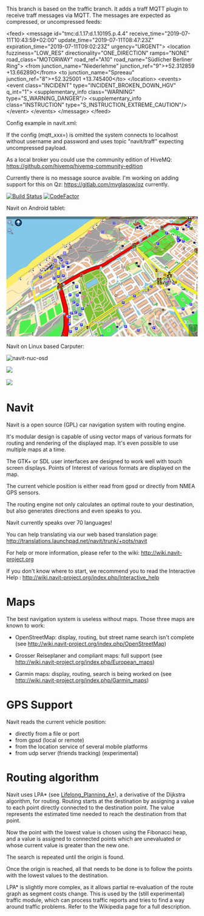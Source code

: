 This branch is based on the traffic branch. It adds a traff MQTT plugin to receive traff messages via MQTT.
The messages are expected as compressed, or uncompressed feeds:

\<feed>
  \<message id="tmc:d.1.17:d.1.10195.p.4.4" receive_time="2019-07-11T10:43:59+02:00" update_time="2019-07-11T08:47:23Z" expiration_time="2019-07-11T09:02:23Z" urgency="URGENT">
    \<location fuzziness="LOW_RES" directionality="ONE_DIRECTION" ramps="NONE" road_class="MOTORWAY" road_ref="A10" road_name="Südlicher Berliner Ring">
      \<from junction_name="Niederlehme" junction_ref="9">\+52.312859 \+13.662890\</from>
      \<to junction_name="Spreeau" junction_ref="8"\>+52.325001 +13.745400\</to>
    \</location>
    \<events>
      \<event class="INCIDENT" type="INCIDENT_BROKEN_DOWN_HGV" q_int="1">
        \<supplementary_info class="WARNING" type="S_WARNING_DANGER"/>
        \<supplementary_info class="INSTRUCTION" type="S_INSTRUCTION_EXTREME_CAUTION"/>
      \</event>
    \</events>
  \</message>
\</feed>


Config example in navit.xml:
<traffic type="traff_mqtt" mqtt_brokerurl="tcp://broker.hivemq.com:1883" mqtt_topic="navit/traffzip" 
mqtt_compressed="yes" mqtt_user="john" mqtt_passwd="doe"/>

If the config (mqtt_xxx=) is omitted the system connects to localhost without username and password and uses topic "navit/traff" expecting uncompressed payload.

As a local broker you could use the community edition of HiveMQ: https://github.com/hivemq/hivemq-community-edition

Currently there is no message source avaible. I'm working on adding support for this on Qz: https://gitlab.com/mvglasow/qz currently. 

[![Build Status](https://img.shields.io/circleci/project/github/navit-gps/navit/trunk.svg)](https://circleci.com/gh/navit-gps/navit)
[![CodeFactor](https://www.codefactor.io/repository/github/navit-gps/navit/badge)](https://www.codefactor.io/repository/github/navit-gps/navit)


Navit on Android tablet:

![navit on android](https://raw.githubusercontent.com/navit-gps/navit/trunk/contrib/images/androidtablet.png)

Navit on Linux based Carputer:

![navit-nuc-osd](https://github.com/pgrandin/navit-nuc-layout/raw/master/screenshot.png)

<p>
<a href="https://play.google.com/store/apps/details?id=org.navitproject.navit"><img src="http://switzerland.tasis.com/uploaded/images2/appstore_button_google.png" height="100"/></a>

<a href="https://f-droid.org/repository/browse/?fdfilter=navit&fdid=org.navitproject.navit"><img src="https://upload.wikimedia.org/wikipedia/commons/thumb/0/0d/Get_it_on_F-Droid.svg/200px-Get_it_on_F-Droid.svg.png" height="100"/></a>
</p>

Navit
=====

Navit is a open source (GPL) car navigation system with routing engine.

It's modular design is capable of using vector maps of various formats
for routing and rendering of the displayed map. It's even possible to
use multiple maps at a time.

The GTK+ or SDL user interfaces are designed to work well with touch
screen displays. Points of Interest of various formats are displayed
on the map.

The current vehicle position is either read from gpsd or directly from
NMEA GPS sensors.

The routing engine not only calculates an optimal route to your
destination, but also generates directions and even speaks to you.

Navit currently speaks over 70 languages!

You can help translating via our web based translation page:
 http://translations.launchpad.net/navit/trunk/+pots/navit


For help or more information, please refer to the wiki:
 http://wiki.navit-project.org

If you don't know where to start, we recommend you to read the
Interactive Help : http://wiki.navit-project.org/index.php/Interactive_help


Maps
====

The best navigation system is useless without maps. Those three maps
are known to work:

- OpenStreetMap: display, routing, but street name search isn't complete
 (see http://wiki.navit-project.org/index.php/OpenStreetMap)

- Grosser Reiseplaner and compliant maps: full support
 (see http://wiki.navit-project.org/index.php/European_maps)

- Garmin maps: display, routing, search is being worked on
 (see http://wiki.navit-project.org/index.php/Garmin_maps)


GPS Support
===========

Navit reads the current vehicle position:
- directly from a file or port
- from gpsd (local or remote)
- from the location service of several mobile platforms
- from udp server (friends tracking) (experimental)


Routing algorithm
=================

Navit uses LPA* (see [Lifelong_Planning_A*](https://en.wikipedia.org/wiki/Lifelong_Planning_A*)), a derivative of the Dijkstra algorithm, for
routing. Routing starts at the destination by assigning a value to each point directly connected to the destination
point. The value represents the estimated time needed to reach the destination from that point.

Now the point with the lowest value is chosen using the Fibonacci heap, and a value is assigned to connected points
which are unevaluated or whose current value is greater than the new one.

The search is repeated until the origin is found.

Once the origin is reached, all that needs to be done is to follow the points with the lowest values to the
destination.

LPA* is slightly more complex, as it allows partial re-evaluation of the route graph as segment costs change. This is
used by the (still experimental) traffic module, which can process traffic reports and tries to find a way around
traffic problems. Refer to the Wikipedia page for a full description.
